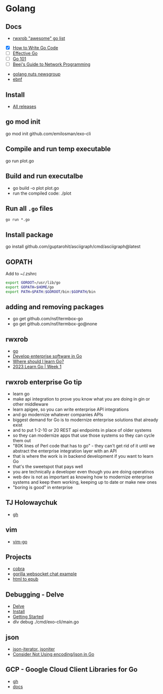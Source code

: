 # Golang

## Docs
- [rwxrob "awesome" go list](https://github.com/rwxrob/awesome-go?tab=readme-ov-file)
- [x] [How to Write Go Code](https://go.dev/doc/code)
- [ ] [Effective Go](https://go.dev/doc/effective_go)
- [ ] [Go 101](https://go101.org/article/101.html)
- [ ] [Beej's Guide to Network Programming](https://beej.us/guide/bgnet/html/split/)
- [golang nuts newsgroup](https://groups.google.com/g/golang-nuts)
- [ebnf](https://pkg.go.dev/golang.org/x/exp/ebnf)

## Install
- [All releases](https://go.dev/dl/)

## go mod init
go mod init github.com/emilosman/exo-cli

## Compile and run temp executable
go run plot.go

## Build and run executalbe
- go build -o plot plot.go
- run the compiled code: ./plot

## Run all `.go` files
`go run *.go`

## Install package
go install github.com/guptarohit/asciigraph/cmd/asciigraph@latest

## GOPATH
Add to ~/.zshrc

```bash
export GOROOT=/usr/lib/go
export GOPATH=$HOME/go
export PATH=$PATH:$GOROOT/bin:$GOPATH/bin
```

## adding and removing packages
- go get github.com/nsf/termbox-go
- go get github.com/nsf/termbox-go@none

## rwxrob
- [go](./rwxrob.md#go)
- [Develop enterprise software in Go](https://skilstak.io/boost/go/)
- [Where should I learn Go?](https://www.youtube.com/watch?v=zRxa224BG80)
- [2023 Learn Go | Week 1](https://www.youtube.com/watch?v=rfspYuA-0EY)

## rwxrob enterprise Go tip
- learn go
- make api integration to prove you know what you are doing in gin or other middleware
- learn apigee, so you can write enterprise API integrations
- and go modernize whatever companies APIs
- biggest demand for Go is to modernize enterprise solutions that already exist
- and to put 1-2-10 or 20 REST api endpoints in place of older systems
- so they can modernize apps that use those systems so they can cycle them out
- "80K lines of Perl code that has to go" - they can't get rid of it until we abstract the enterprise integration layer with an API
- that is where the work is in backend development if you want to learn Go
- that's the sweetspot that pays well
- you are technically a developer even though you are doing operatinos
- web dev is not as important as knowing how to modernize enterprise systems and keep them working, keeping up to date or make new ones
- "boring is good" in enterprise

## TJ Holowaychuk
- [gh](https://github.com/tj)

## vim
- [vim-go](https://github.com/fatih/vim-go)

## Projects
- [cobra](https://github.com/spf13/cobra)
- [gorilla websocket chat example](https://github.com/gorilla/websocket/tree/master/examples/chat)
- [html to epub](https://github.com/gonejack/html-to-epub)

## Debugging - Delve
- [Delve](https://github.com/go-delve/delve)
- [Install](https://github.com/go-delve/delve/tree/master/Documentation/installation)
- [Getting Started](https://github.com/go-delve/delve/blob/master/Documentation/cli/getting_started.md)
- dlv debug ./cmd/exo-cli/main.go

## json
- [json-iterator, jsoniter](https://github.com/json-iterator/go)
- [Consider Not Using encoding/json in Go](https://rwxrob.github.io/zet/1329/)

## GCP - Google Cloud Client Libraries for Go
- [gh](https://github.com/googleapis/google-cloud-go)
- [docs](https://pkg.go.dev/cloud.google.com/go)
